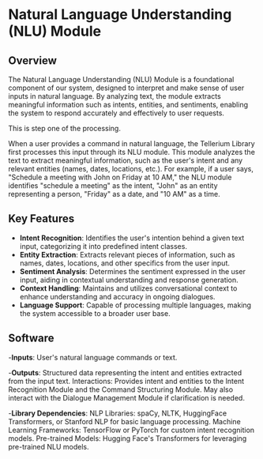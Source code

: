 # Natural Language Understanding (NLU) Module

## Overview
The Natural Language Understanding (NLU) Module is a foundational component of our system, designed to interpret and make sense of user inputs in natural language. By analyzing text, the module extracts meaningful information such as intents, entities, and sentiments, enabling the system to respond accurately and effectively to user requests.

This is step one of the processing.

When a user provides a command in natural language, the Tellerium Library first processes this input through its NLU module. This module analyzes the text to extract meaningful information, such as the user's intent and any relevant entities (names, dates, locations, etc.). For example, if a user says, "Schedule a meeting with John on Friday at 10 AM," the NLU module identifies "schedule a meeting" as the intent, "John" as an entity representing a person, "Friday" as a date, and "10 AM" as a time.

## Key Features
- **Intent Recognition**: Identifies the user's intention behind a given text input, categorizing it into predefined intent classes.
- **Entity Extraction**: Extracts relevant pieces of information, such as names, dates, locations, and other specifics from the user input.
- **Sentiment Analysis**: Determines the sentiment expressed in the user input, aiding in contextual understanding and response generation.
- **Context Handling**: Maintains and utilizes conversational context to enhance understanding and accuracy in ongoing dialogues.
- **Language Support**: Capable of processing multiple languages, making the system accessible to a broader user base.

## Software
-**Inputs**: User's natural language commands or text.

-**Outputs**: Structured data representing the intent and entities extracted from the input text.
Interactions: Provides intent and entities to the Intent Recognition Module and the Command Structuring Module. May also interact with the Dialogue Management Module if clarification is needed.

-**Library Dependencies**: 
NLP Libraries: spaCy, NLTK, HuggingFace Transformers, or Stanford NLP for basic language processing.
Machine Learning Frameworks: TensorFlow or PyTorch for custom intent recognition models.
Pre-trained Models: Hugging Face's Transformers for leveraging pre-trained NLU models.
